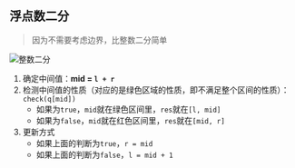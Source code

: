 ## 浮点数二分

> 因为不需要考虑边界，比整数二分简单

![整数二分](https://cdn.jsdelivr.net/gh/zangguojun/PicGo/20210509121011.png)

1. 确定中间值：**mid = `l + r`**
2. 检测中间值的性质（对应的是绿色区域的性质，即不满足整个区间的性质）：`check(q[mid])`
   + 如果为`true`，`mid`就在绿色区间里，`res`就在`[l, mid]`
   + 如果为`false`，`mid`就在红色区间里，`res`就在`[mid, r]`
3. 更新方式
   + 如果上面的判断为`true`，`r = mid`
   + 如果上面的判断为`false`，`l = mid + 1`

